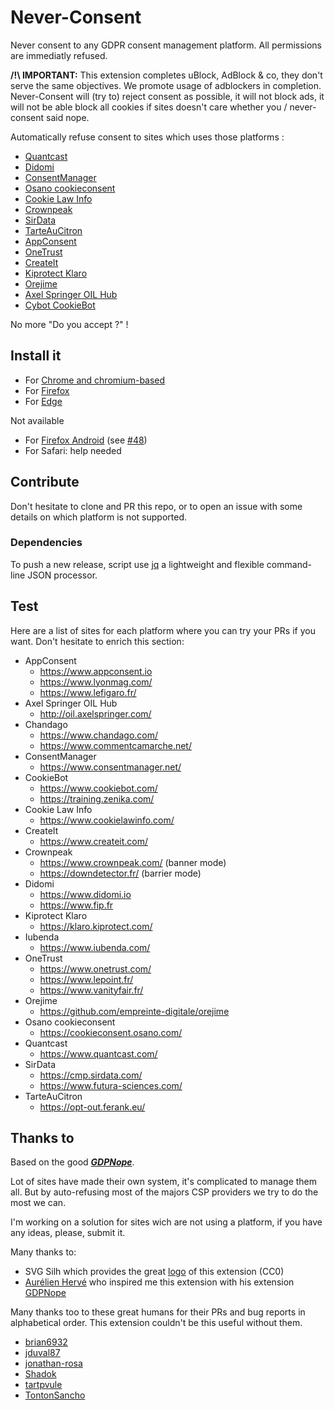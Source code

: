 # Never-Consent
Never consent to any GDPR consent management platform. All permissions are immediatly refused.

**/!\ IMPORTANT:** This extension completes uBlock, AdBlock & co, they don't serve the same objectives. We promote usage of adblockers in completion. Never-Consent will (try to) reject consent as possible, it will not block ads, it will not be able block all cookies if sites doesn't care whether you / never-consent said nope.

Automatically refuse consent to sites which uses those platforms :
- [Quantcast](https://www.quantcast.com/)
- [Didomi](https://www.didomi.io)
- [ConsentManager](https://www.consentmanager.net/)
- [Osano cookieconsent](https://cookieconsent.osano.com/)
- [Cookie Law Info](https://www.cookielawinfo.com/)
- [Crownpeak](https://www.crownpeak.com/)
- [SirData](https://cmp.sirdata.com/)
- [TarteAuCitron](https://opt-out.ferank.eu/)
- [AppConsent](https://www.appconsent.io)
- [OneTrust](https://www.onetrust.com/)
- [CreateIt](https://www.createit.com/)
- [Kiprotect Klaro](https://klaro.kiprotect.com/)
- [Orejime](https://github.com/empreinte-digitale/orejime)
- [Axel Springer OIL Hub](http://oil.axelspringer.com/)
- [Cybot CookieBot](https://www.cookiebot.com/)

No more "Do you accept ?" !

## Install it

- For [Chrome and chromium-based](https://chrome.google.com/webstore/detail/never-consent/pgahndjfiejekcbidhejmpplgdhejdpb)
- For [Firefox](https://addons.mozilla.org/fr/firefox/addon/never-consent/)
- For [Edge](https://chrome.google.com/webstore/detail/never-consent/pgahndjfiejekcbidhejmpplgdhejdpb)

Not available
- For [Firefox Android](https://addons.mozilla.org/fr/android/addon/never-consent/) (see [#48](https://github.com/MathRobin/Never-Consent/issues/48))
- For Safari: help needed

## Contribute

Don't hesitate to clone and PR this repo, or to open an issue with some details on which platform is not supported.

### Dependencies
To push a new release, script use [jq](https://stedolan.github.io/jq/download/) a lightweight and flexible command-line JSON processor.

## Test
Here are a list of sites for each platform where you can try your PRs if you want. Don't hesitate to enrich this section:

- AppConsent
  - https://www.appconsent.io
  - https://www.lyonmag.com/
  - https://www.lefigaro.fr/
- Axel Springer OIL Hub
  - http://oil.axelspringer.com/
- Chandago
  - https://www.chandago.com/
  - https://www.commentcamarche.net/
- ConsentManager
  - https://www.consentmanager.net/
- CookieBot
  - https://www.cookiebot.com/
  - https://training.zenika.com/
- Cookie Law Info
  - https://www.cookielawinfo.com/
- CreateIt
  - https://www.createit.com/
- Crownpeak
  - https://www.crownpeak.com/ (banner mode)
  - https://downdetector.fr/ (barrier mode)
- Didomi
  - https://www.didomi.io
  - https://www.fip.fr
- Kiprotect Klaro
  - https://klaro.kiprotect.com/
- Iubenda
  - https://www.iubenda.com/
- OneTrust
  - https://www.onetrust.com/
  - https://www.lepoint.fr/
  - https://www.vanityfair.fr/
- Orejime
  - https://github.com/empreinte-digitale/orejime
- Osano cookieconsent
  - https://cookieconsent.osano.com/
- Quantcast
  - https://www.quantcast.com/
- SirData
  - https://cmp.sirdata.com/
  - https://www.futura-sciences.com/
- TarteAuCitron
  - https://opt-out.ferank.eu/

## Thanks to

Based on the good ***[GDPNope](https://chrome.google.com/webstore/detail/gdpnope/kaobbaeanleebomkmkleekoeefldjcpi?hl=es)***.

Lot of sites have made their own system, it's complicated to manage them all. But by auto-refusing most of the majors CSP providers we try to do the most we can. 

I'm working on a solution for sites wich are not using a platform, if you have any ideas, please, submit it. 

Many thanks to:
- SVG Silh which provides the great [logo](https://svgsilh.com/image/1299163.html) of this extension (CC0)
- [Aurélien Hervé](https://aurelien-herve.com/) who inspired me this extension with his extension [GDPNope](https://chrome.google.com/webstore/detail/gdpnope/kaobbaeanleebomkmkleekoeefldjcpi?hl=es)

Many thanks too to these great humans for their PRs and bug reports in alphabetical order. This extension couldn't be this useful without them.
- [brian6932](https://github.com/brian6932)
- [jduval87](https://github.com/jduval87)
- [jonathan-rosa](https://github.com/jonathan-rosa)
- [Shadok](https://github.com/Shadok)
- [tartpvule](https://github.com/tartpvule)
- [TontonSancho](https://github.com/TontonSancho)
